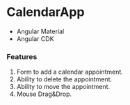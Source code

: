 # CalendarApp

- Angular Material
- Angular CDK
  
### Features
1. Form to add a calendar appointment.
2. Ability to delete the appointment.
3. Ability to move the appointment.
4. Mouse Drag&Drop.
